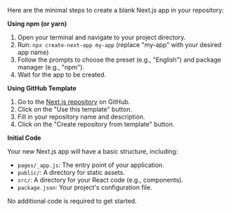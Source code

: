 Here are the minimal steps to create a blank Next.js app in your repository:

**Using npm (or yarn)**

1. Open your terminal and navigate to your project directory.
2. Run: `npx create-next-app my-app` (replace "my-app" with your desired app name)
3. Follow the prompts to choose the preset (e.g., "English") and package manager (e.g., "npm").
4. Wait for the app to be created.

**Using GitHub Template**

1. Go to the [Next.js repository](https://github.com/vercel/next.js) on GitHub.
2. Click on the "Use this template" button.
3. Fill in your repository name and description.
4. Click on the "Create repository from template" button.

**Initial Code**

Your new Next.js app will have a basic structure, including:

* `pages/_app.js`: The entry point of your application.
* `public/`: A directory for static assets.
* `src/`: A directory for your React code (e.g., components).
* `package.json`: Your project's configuration file.

No additional code is required to get started.